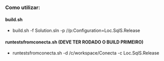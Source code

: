 ### Como utilizar:

#### build.sh
- build.sh -f Solution.sln -p //p:Configuration=Loc.SqlS.Release

#### runtestsfromconecta.sh (DEVE TER RODADO O BUILD PRIMEIRO)
- runtestsfromconecta.sh -d /c/workspace/Conecta -c Loc.SqlS.Release
